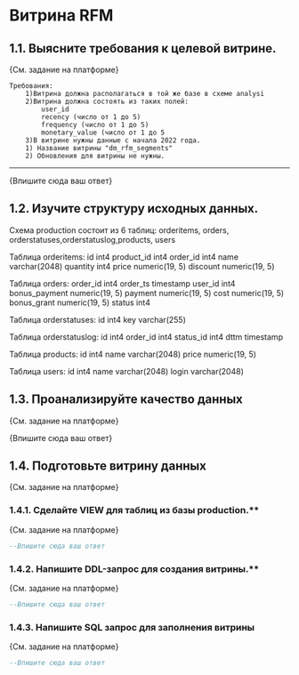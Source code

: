 # Витрина RFM

## 1.1. Выясните требования к целевой витрине.

{См. задание на платформе}

    Требования:
        1)Витрина должна располагаться в той же базе в схеме analysi
        2)Витрина должна состоять из таких полей:
            user_id
            recency (число от 1 до 5)
            frequency (число от 1 до 5)
            monetary_value (число от 1 до 5
        3)В витрине нужны данные с начала 2022 года.
        1) Название витрины "dm_rfm_segments"
        2) Обновления для витрины не нужны.

-----------

{Впишите сюда ваш ответ}


## 1.2. Изучите структуру исходных данных.



Схема production состоит из 6 таблиц: orderitems, orders, orderstatuses,orderstatuslog,products, users

Таблица orderitems:
    id int4
    product_id int4
    order_id int4
    name varchar(2048)
    quantity int4
    price numeric(19, 5)
    discount numeric(19, 5)

Таблица orders:
    order_id int4
    order_ts timestamp
    user_id int4
    bonus_payment numeric(19, 5)
    payment numeric(19, 5)
    cost numeric(19, 5)
    bonus_grant numeric(19, 5)
    status int4

Таблица orderstatuses:
    id int4
    key varchar(255)

Таблица orderstatuslog:
    id int4
    order_id int4
    status_id int4
    dttm timestamp

Таблица products:
    id int4
    name varchar(2048)
    price numeric(19, 5)

Таблица users:
    id int4
    name varchar(2048)
    login varchar(2048)



## 1.3. Проанализируйте качество данных

{См. задание на платформе}


{Впишите сюда ваш ответ}


## 1.4. Подготовьте витрину данных

{См. задание на платформе}
### 1.4.1. Сделайте VIEW для таблиц из базы production.**

{См. задание на платформе}
```SQL
--Впишите сюда ваш ответ


```

### 1.4.2. Напишите DDL-запрос для создания витрины.**

{См. задание на платформе}
```SQL
--Впишите сюда ваш ответ


```

### 1.4.3. Напишите SQL запрос для заполнения витрины

{См. задание на платформе}
```SQL
--Впишите сюда ваш ответ


```



